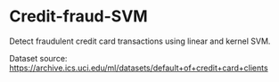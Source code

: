 # Credit-fraud-SVM

Detect fraudulent credit card transactions using linear and kernel SVM.

Dataset source: https://archive.ics.uci.edu/ml/datasets/default+of+credit+card+clients
